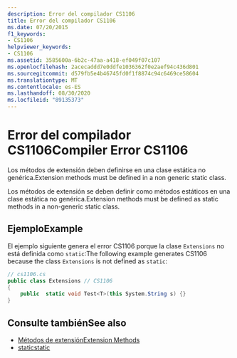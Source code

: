 ```yaml
---
description: Error del compilador CS1106
title: Error del compilador CS1106
ms.date: 07/20/2015
f1_keywords:
- CS1106
helpviewer_keywords:
- CS1106
ms.assetid: 3585600a-6b2c-47aa-a418-ef049f07c107
ms.openlocfilehash: 2acecaddd7e0ddfe1036362f0e2aef94c436d801
ms.sourcegitcommit: d579fb5e4b46745fd0f1f8874c94c6469ce58604
ms.translationtype: MT
ms.contentlocale: es-ES
ms.lasthandoff: 08/30/2020
ms.locfileid: "89135373"
---
```

# <a name="compiler-error-cs1106"></a><span data-ttu-id="f6768-103">Error del compilador CS1106</span><span class="sxs-lookup"><span data-stu-id="f6768-103">Compiler Error CS1106</span></span>
<span data-ttu-id="f6768-104">Los métodos de extensión deben definirse en una clase estática no genérica.</span><span class="sxs-lookup"><span data-stu-id="f6768-104">Extension methods must be defined in a non generic static class.</span></span>  
  
 <span data-ttu-id="f6768-105">Los métodos de extensión se deben definir como métodos estáticos en una clase estática no genérica.</span><span class="sxs-lookup"><span data-stu-id="f6768-105">Extension methods must be defined as static methods in a non-generic static class.</span></span>  
  
## <a name="example"></a><span data-ttu-id="f6768-106">Ejemplo</span><span class="sxs-lookup"><span data-stu-id="f6768-106">Example</span></span>  
 <span data-ttu-id="f6768-107">El ejemplo siguiente genera el error CS1106 porque la clase `Extensions` no está definida como `static`:</span><span class="sxs-lookup"><span data-stu-id="f6768-107">The following example generates CS1106 because the class `Extensions` is not defined as `static`:</span></span>  
  
```csharp  
// cs1106.cs  
public class Extensions // CS1106  
{  
    public  static void Test<T>(this System.String s) {}  
}  
```  
  
## <a name="see-also"></a><span data-ttu-id="f6768-108">Consulte también</span><span class="sxs-lookup"><span data-stu-id="f6768-108">See also</span></span>

- [<span data-ttu-id="f6768-109">Métodos de extensión</span><span class="sxs-lookup"><span data-stu-id="f6768-109">Extension Methods</span></span>](../programming-guide/classes-and-structs/extension-methods.md)
- [<span data-ttu-id="f6768-110">static</span><span class="sxs-lookup"><span data-stu-id="f6768-110">static</span></span>](../language-reference/keywords/static.md)
